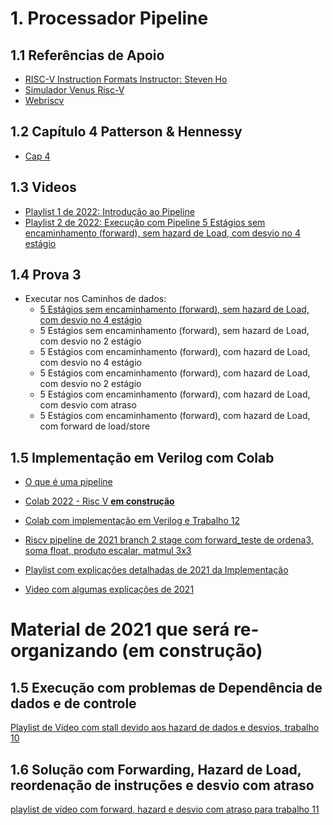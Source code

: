 # 1. Processador Pipeline
## 1.1 Referências de Apoio

* [RISC-V Instruction Formats Instructor: Steven Ho](https://inst.eecs.berkeley.edu/~cs61c/resources/su18_lec/Lecture7.pdf)
* [Simulador Venus Risc-V](https://www.kvakil.me/venus/) 
* [Webriscv](https://webriscv.dii.unisi.it/)


## 1.2 Capítulo 4 Patterson & Hennessy

* [Cap 4](https://docs.google.com/presentation/d/1ztqfccs7TybpBk6Xqyg3BRS_BEc2WtihyqBCcf3xrYM/edit?usp=sharing)

## 1.3 Videos
* [Playlist 1 de 2022: Introdução ao Pipeline](https://www.youtube.com/playlist?list=PLcvOyD_LMr6nh7MBj-bq3hAXLJaYl8_Qx)
* [Playlist 2 de 2022: Execução com Pipeline 5 Estágios sem encaminhamento (forward), sem hazard de Load, com desvio no 4 estágio](https://www.youtube.com/playlist?list=PLcvOyD_LMr6kMTtfwxiGEnGkbdRikKBbt)

## 1.4 Prova 3

* Executar nos Caminhos de dados:
   * [5 Estágios sem encaminhamento (forward), sem hazard de Load, com desvio no 4 estágio](https://www.youtube.com/playlist?list=PLcvOyD_LMr6kMTtfwxiGEnGkbdRikKBbt)
   * 5 Estágios sem encaminhamento (forward), sem hazard de Load, com desvio no 2 estágio
   * 5 Estágios com encaminhamento (forward), com hazard de Load, com desvio no 4 estágio
   * 5 Estágios com encaminhamento (forward), com hazard de Load, com desvio no 2 estágio
   * 5 Estágios com encaminhamento (forward), com hazard de Load, com desvio com atraso
   * 5 Estágios com encaminhamento (forward), com hazard de Load, com forward de load/store
 

## 1.5 Implementação em Verilog com Colab
*  [O que é uma pipeline](https://colab.research.google.com/drive/1IiRGHawF7l5R_PfUtNiirdMp6u5YKTVQ?usp=sharing)

* [Colab 2022 - Risc V **em construção**](https://colab.research.google.com/drive/1kg6gkRT1AL5b0oyjJeS2eJgKopQWC3a6?usp=sharing)

* [Colab com implementação em Verilog e Trabalho 12](https://colab.research.google.com/drive/1npTGdSz9p_U8yAka_CSvVE775a-talJf?usp=sharing)

* [Riscv pipeline de 2021 branch 2 stage com forward_teste de ordena3, soma float, produto escalar, matmul 3x3](https://colab.research.google.com/drive/1772rQAbKzk3NLSNou_iHZG6L5c5eCXSn?usp=sharing)
* [Playlist com explicações detalhadas de 2021 da Implementação](https://www.youtube.com/playlist?list=PLcvOyD_LMr6lOBLGCMl3VdmsASATxiB9s)
* [Video com algumas explicações de 2021](https://youtu.be/JXT9LKVEn18)


# Material de 2021 que será re-organizando (em construção)

## 1.5 Execução com problemas de Dependência de dados e de controle

[Playlist de Vídeo com stall devido aos hazard de dados e desvios, trabalho 10](https://www.youtube.com/playlist?list=PLcvOyD_LMr6lOLn3rrDkz79GJ6Fy0Zz1j)

## 1.6 Solução com Forwarding, Hazard de Load, reordenação de instruções e desvio com atraso

[playlist de vídeo com forward, hazard e desvio com atraso para trabalho 11](https://www.youtube.com/playlist?list=PLcvOyD_LMr6mkDGK9GjYM3GQJKYhi97JV)


